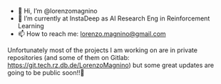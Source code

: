 - 👋 Hi, I’m @lorenzomagnino
- 🌱 I’m currently at InstaDeep as AI Research Eng in Reinforcement Learning
- 📫 How to reach me: lorenzo.magnino@gmail.com

Unfortunately most of the projects I am working on are in private repositories (and some of them on Gitlab: https://git.tech.rz.db.de/LorenzoMagnino) but some great updates are going to be public soon!!🚀
<!---
lorenzomagnino/lorenzomagnino is a ✨ special ✨ repository because its `README.md` (this file) appears on your GitHub profile.
You can click the Preview link to take a look at your changes.

